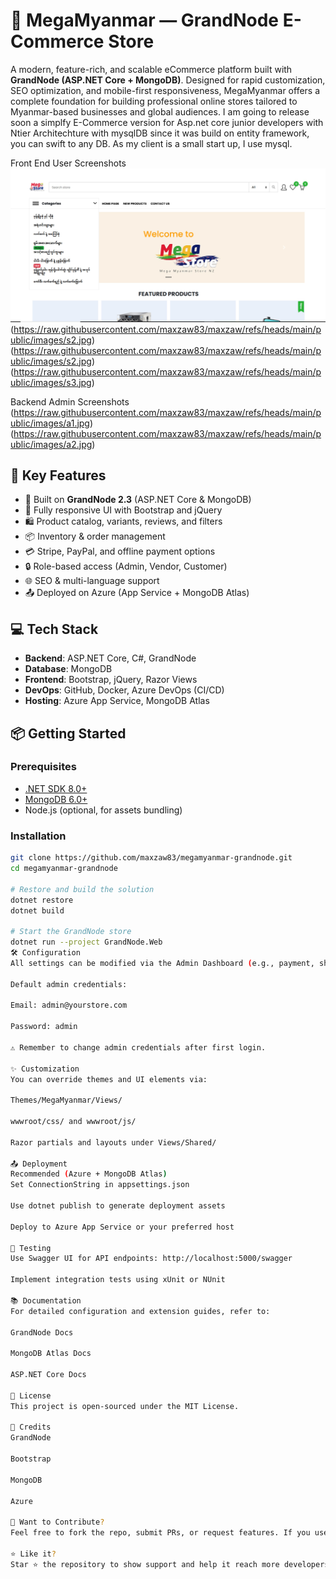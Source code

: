 # 🛒 MegaMyanmar — GrandNode E-Commerce Store

A modern, feature-rich, and scalable eCommerce platform built with **GrandNode (ASP.NET Core + MongoDB)**. Designed for rapid customization, SEO optimization, 
and mobile-first responsiveness, MegaMyanmar offers a complete foundation for building professional online stores tailored to Myanmar-based businesses and global audiences.
I am going to release soon a simplfy E-Commerce version for Asp.net core junior developers with Ntier Architechture with mysqlDB since it was build on entity framework, you can swift to any DB. 
As my client is a small start up, I use mysql. 

Front End User Screenshots
![MegaMyanmar Screenshot](https://raw.githubusercontent.com/maxzaw83/maxzaw/refs/heads/main/public/images/s1.jpg)
(https://raw.githubusercontent.com/maxzaw83/maxzaw/refs/heads/main/public/images/s2.jpg)
(https://raw.githubusercontent.com/maxzaw83/maxzaw/refs/heads/main/public/images/s2.jpg)
(https://raw.githubusercontent.com/maxzaw83/maxzaw/refs/heads/main/public/images/s3.jpg)

Backend Admin Screenshots
(https://raw.githubusercontent.com/maxzaw83/maxzaw/refs/heads/main/public/images/a1.jpg)
(https://raw.githubusercontent.com/maxzaw83/maxzaw/refs/heads/main/public/images/a2.jpg)


## 🚀 Key Features

- 🧱 Built on **GrandNode 2.3** (ASP.NET Core & MongoDB)
- 🎨 Fully responsive UI with Bootstrap and jQuery
- 🛍️ Product catalog, variants, reviews, and filters
- 📦 Inventory & order management
- 💳 Stripe, PayPal, and offline payment options
- 🔒 Role-based access (Admin, Vendor, Customer)
- 🌐 SEO & multi-language support
- 📤 Deployed on Azure (App Service + MongoDB Atlas)

## 💻 Tech Stack

- **Backend**: ASP.NET Core, C#, GrandNode
- **Database**: MongoDB
- **Frontend**: Bootstrap, jQuery, Razor Views
- **DevOps**: GitHub, Docker, Azure DevOps (CI/CD)
- **Hosting**: Azure App Service, MongoDB Atlas

## 📦 Getting Started

### Prerequisites

- [.NET SDK 8.0+](https://dotnet.microsoft.com/)
- [MongoDB 6.0+](https://www.mongodb.com/)
- Node.js (optional, for assets bundling)

### Installation

```bash
git clone https://github.com/maxzaw83/megamyanmar-grandnode.git
cd megamyanmar-grandnode

# Restore and build the solution
dotnet restore
dotnet build

# Start the GrandNode store
dotnet run --project GrandNode.Web
🛠 Configuration
All settings can be modified via the Admin Dashboard (e.g., payment, shipping, SEO, etc.).

Default admin credentials:

Email: admin@yourstore.com

Password: admin

⚠️ Remember to change admin credentials after first login.

✨ Customization
You can override themes and UI elements via:

Themes/MegaMyanmar/Views/

wwwroot/css/ and wwwroot/js/

Razor partials and layouts under Views/Shared/

📤 Deployment
Recommended (Azure + MongoDB Atlas)
Set ConnectionString in appsettings.json

Use dotnet publish to generate deployment assets

Deploy to Azure App Service or your preferred host

🧪 Testing
Use Swagger UI for API endpoints: http://localhost:5000/swagger

Implement integration tests using xUnit or NUnit

📚 Documentation
For detailed configuration and extension guides, refer to:

GrandNode Docs

MongoDB Atlas Docs

ASP.NET Core Docs

📜 License
This project is open-sourced under the MIT License.

📣 Credits
GrandNode

Bootstrap

MongoDB

Azure

🙌 Want to Contribute?
Feel free to fork the repo, submit PRs, or request features. If you use this project commercially, attribution is appreciated.

⭐ Like it?
Star ⭐ the repository to show support and help it reach more developers.